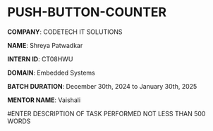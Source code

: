 # PUSH-BUTTON-COUNTER
**COMPANY**: CODETECH IT SOLUTIONS

**NAME**: Shreya Patwadkar

**INTERN ID**: CT08HWU

**DOMAIN**: Embedded Systems

**BATCH DURATION**:  December  30th, 2024 to January 30th, 2025

**MENTOR NAME**: Vaishali

#ENTER DESCRIPTION OF TASK PERFORMED NOT LESS THAN 500 WORDS

